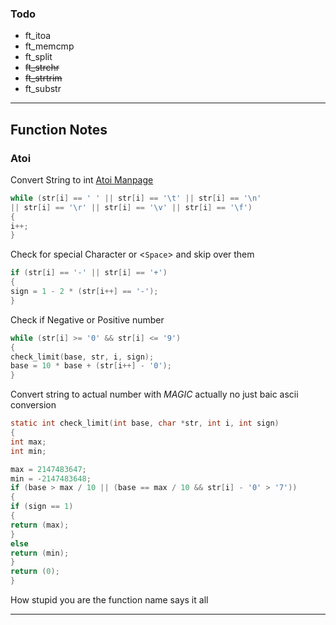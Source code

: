 
### Todo

* ft_itoa
* ft_memcmp
* ft_split
* ~~ft_strchr~~
* ~~ft_strtrim~~
* ft_substr

---
## Function Notes
### Atoi

Convert String to int [Atoi Manpage](https://man7.org/linux/man-pages/man3/atoi.3.html)

```C
while (str[i] == ' ' || str[i] == '\t' || str[i] == '\n'
|| str[i] == '\r' || str[i] == '\v' || str[i] == '\f')
{
i++;
}
```
Check for special Character or <`Space`>  and skip over them

```c
if (str[i] == '-' || str[i] == '+')
{
sign = 1 - 2 * (str[i++] == '-');
}
```
Check if Negative or Positive number

```c
while (str[i] >= '0' && str[i] <= '9')
{
check_limit(base, str, i, sign);
base = 10 * base + (str[i++] - '0');
}
```
Convert string to actual number with *MAGIC* actually no just baic ascii conversion

```c
static int check_limit(int base, char *str, int i, int sign)
{
int max;
int min;

max = 2147483647;
min = -2147483648;
if (base > max / 10 || (base == max / 10 && str[i] - '0' > '7'))
{
if (sign == 1)
{
return (max);
}
else
return (min);
}
return (0);
}
```
How stupid you are the function name says it all

---
